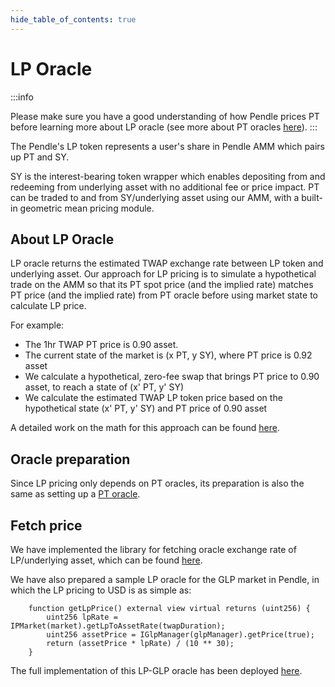 ```yaml
---
hide_table_of_contents: true
---
```




# LP Oracle

:::info

Please make sure you have a good understanding of how Pendle prices PT before learning more about LP oracle (see more about PT oracles [here](./PTOracle.md)).
:::

The Pendle's LP token represents a user's share in Pendle AMM which pairs up PT and SY.

SY is the interest-bearing token wrapper which enables depositing from and redeeming from underlying asset with no additional fee or price impact. PT can be traded to and from SY/underlying asset using our AMM, with a built-in geometric mean pricing module.


## About LP Oracle

LP oracle returns the estimated TWAP exchange rate between LP token and underlying asset. Our approach for LP pricing is to simulate a hypothetical trade on the AMM so that its PT spot price (and the implied rate) matches PT price (and the implied rate) from PT oracle before using market state to calculate LP price.

For example:
* The 1hr TWAP PT price is 0.90 asset.
* The current state of the market is (x PT, y SY), where PT price is 0.92 asset
* We calculate a hypothetical, zero-fee swap that brings PT price to 0.90 asset, to reach a state of (x' PT, y' SY)
* We calculate the estimated TWAP LP token price based on the hypothetical state (x' PT, y' SY) and PT price of 0.90 asset

A detailed work on the math for this approach can be found [here](https://github.com/pendle-finance/pendle-v2-resources/blob/main/docs/LP_Oracle_Doc.pdf).


## Oracle preparation

Since LP pricing only depends on PT oracles, its preparation is also the same as setting up a [PT oracle](./PTOracle.md).

## Fetch price

We have implemented the library for fetching oracle exchange rate of LP/underlying asset, which can be found [here](https://github.com/pendle-finance/pendle-core-v2-public/blob/main/contracts/oracles/PendleLpOracleLib.sol). 

We have also prepared a sample LP oracle for the GLP market in Pendle, in which the LP pricing to USD is as simple as:
```sol
    function getLpPrice() external view virtual returns (uint256) {
        uint256 lpRate = IPMarket(market).getLpToAssetRate(twapDuration);
        uint256 assetPrice = IGlpManager(glpManager).getPrice(true);
        return (assetPrice * lpRate) / (10 ** 30);
    }
```

The full implementation of this LP-GLP oracle has been deployed [here](https://arbiscan.io/address/0x67E64AF30E04A7277ab2D4f09ACE3F77a15801F9#code).